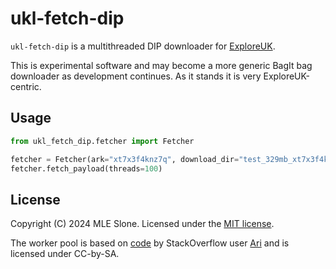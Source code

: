 ukl-fetch-dip
=============

`ukl-fetch-dip` is a multithreaded DIP downloader for [ExploreUK](https://exploreuk.uky.edu).

This is experimental software and may become a more generic BagIt bag downloader
as development continues. As it stands it is very ExploreUK-centric.


Usage
-----

```python
from ukl_fetch_dip.fetcher import Fetcher

fetcher = Fetcher(ark="xt7x3f4knz7q", download_dir="test_329mb_xt7x3f4knz77q")
fetcher.fetch_payload(threads=100)
```


License
-------

Copyright (C) 2024 MLE Slone. Licensed under the [MIT license](LICENSE.md).

The worker pool is based on [code](https://stackoverflow.com/a/59278125/) by StackOverflow user [Ari](https://stackoverflow.com/users/5091805/ari) and is licensed under CC-by-SA.
